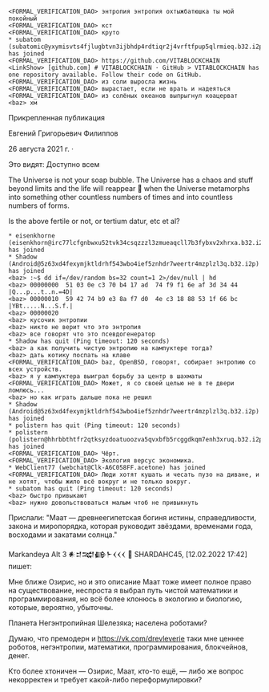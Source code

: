 ```
<FORMAL_VERIFICATION_DAO> энтропия энтропия охтыжбатюшка ты мой покойный
<FORMAL_VERIFICATION_DAO> кст
<FORMAL_VERIFICATION_DAO> круто
* subatom (subatomic@yxymisvts4fjlugbtvn3ijbhdp4rdtiqr2j4vrftfpup5qlrmieq.b32.i2p) has joined
<FORMAL_VERIFICATION_DAO> https://github.com/VITABLOCKCHAIN
<LinkShow> [github.com] # VITABLOCKCHAIN · GitHub > VITABLOCKCHAIN has one repository available. Follow their code on GitHub.
<FORMAL_VERIFICATION_DAO> из соли выросла жизнь
<FORMAL_VERIFICATION_DAO> вырастает, если не врать и надеяться
<FORMAL_VERIFICATION_DAO> из солёных океанов выпрыгнул коацерват
<baz> хм
```

Прикрепленная публикация

Евгений Григорьевич Филиппов

26 августа 2021 г.  · 

Это видят: Доступно всем

The Universe is not your soap bubble. The Universe has a chaos and stuff beyond limits and the life will reappear 🧗 when the Universe metamorphs into something other countless numbers of times and into countless numbers of forms.

Is the above fertile or not, or tertium datur, etc et al?


```
* eisenkhorne (eisenkhorn@irc77lcfgnbwxu52tvk34csqzzzl3zmueaqcll7b3fybxv2xhrxa.b32.i2p) has joined
* Shadow (Android@5z63xd4fexymjktldrhf543wbo4ief5znhdr7weertr4mzplzl3q.b32.i2p) has joined
<baz> :~$ dd if=/dev/random bs=32 count=1 2>/dev/null | hd  
<baz> 00000000  51 03 0e c3 70 b4 17 ad  74 f9 f1 6e af 3d 34 44  |Q...p...t..n.=4D|
<baz> 00000010  59 42 74 b9 e3 8a f7 d0  4e c3 18 88 53 1f 66 bc  |YBt.....N...S.f.|
<baz> 00000020
<baz> кусочик энтропии
<baz> никто не верит что это энтропия
<baz> все говорят что это псевдогенератор
* Shadow has quit (Ping timeout: 120 seconds)
<baz> а как получить чистую энтропию на кампуктере тогда?
<baz> дать котику поспать на клаве
<FORMAL_VERIFICATION_DAO> baz, OpenBSD, говорят, собирает энтропию со всех устройств.
<baz> я у кампуктера выиграл борьбу за центр в шахматы
<FORMAL_VERIFICATION_DAO> Может, я со своей целью не в те двери ломлюсь...
<baz> но как играть дальше пока не решил
* Shadow (Android@5z63xd4fexymjktldrhf543wbo4ief5znhdr7weertr4mzplzl3q.b32.i2p) has joined
* polistern has quit (Ping timeout: 120 seconds)
* polistern (polistern@hhrbbthtfr2qtksyzdoatuoozva5qvxbfb5rcggdkqm7enh3xruq.b32.i2p) has joined
<FORMAL_VERIFICATION_DAO> Чёрт.
<FORMAL_VERIFICATION_DAO> Экология версус экономика.
* WebClient77 (webchat@Clk-A6C058FF.acetone) has joined
<FORMAL_VERIFICATION_DAO> Люди хотят кушать и чесать пузо на диване, и не хотят, чтобы жило всё вокруг и не только вокруг.
* subatom has quit (Ping timeout: 120 seconds)
<baz> быстро привыкают
<baz> нужно довольствоваться малым чтоб не привыкнуть
```

Прислали: "Маат — древнеегипетская богиня истины, справедливости, закона и миропорядка, которая руководит звёздами, временами года, восходами и закатами солнца."

Markandeya Alt 3 𒀭𒄑𒉋𒂵𒈨𒌋𒌋𒌋 🐡 SHARDAHC45, [12.02.2022 17:42] пишет:

Мне ближе Озирис, но и это описание Маат тоже имеет полное право на существование, неспроста я выбрал путь чистой математики и программирования, но всё более клонюсь в экологию и биологию, которые, вероятно, убыточны.

Планета Негэнтропийная Шелезяка; населена роботами?

Думаю, что премодерн и https://vk.com/drevleverie таки мне ценнее роботов, негэнтропии, математики, программирования, блокчейнов, денег.

Кто более хтоничен — Озирис, Маат, кто-то ещё, — либо же вопрос некорректен и требует какой-либо переформулировки?

